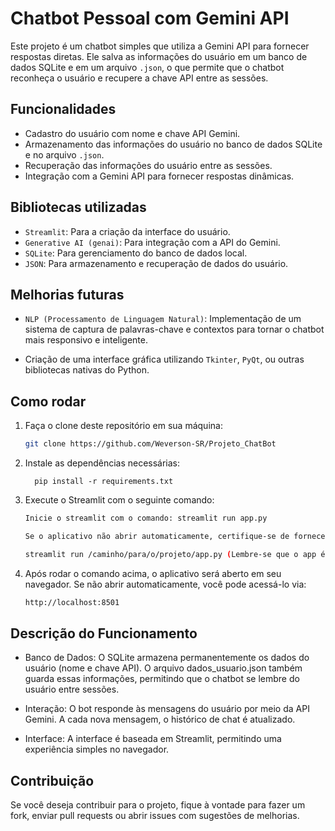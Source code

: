 # Chatbot Pessoal com Gemini API

Este projeto é um chatbot simples que utiliza a Gemini API para fornecer respostas diretas. Ele salva as informações do usuário em um banco de dados SQLite e em um arquivo `.json`, o que permite que o chatbot reconheça o usuário e recupere a chave API entre as sessões.

## Funcionalidades

- Cadastro do usuário com nome e chave API Gemini.
- Armazenamento das informações do usuário no banco de dados SQLite e no arquivo `.json`.
- Recuperação das informações do usuário entre as sessões.
- Integração com a Gemini API para fornecer respostas dinâmicas.

## Bibliotecas utilizadas

- `Streamlit`: Para a criação da interface do usuário.
- `Generative AI (genai)`: Para integração com a API do Gemini.
- `SQLite`: Para gerenciamento do banco de dados local.
- `JSON`: Para armazenamento e recuperação de dados do usuário.

## Melhorias futuras

- `NLP (Processamento de Linguagem Natural)`: Implementação de um sistema de captura de palavras-chave e contextos para tornar o chatbot mais responsivo e inteligente.


- Criação de uma interface gráfica utilizando `Tkinter`, `PyQt`, ou outras bibliotecas nativas do Python.

## Como rodar

1. Faça o clone deste repositório em sua máquina:
   ```bash
   git clone https://github.com/Weverson-SR/Projeto_ChatBot

2. Instale as dependências necessárias:
   
         pip install -r requirements.txt

3. Execute o Streamlit com o seguinte comando:
   ```bash
   Inicie o streamlit com o comando: streamlit run app.py
   
   Se o aplicativo não abrir automaticamente, certifique-se de fornecer o caminho completo para o arquivo app.py, por exemplo:
   
   streamlit run /caminho/para/o/projeto/app.py (Lembre-se que o app é o nome de seu arquivo Python)
   
4. Após rodar o comando acima, o aplicativo será aberto em seu navegador. Se não abrir automaticamente, você pode acessá-lo via:
   ```bash
   http://localhost:8501

## Descrição do Funcionamento

- Banco de Dados: O SQLite armazena permanentemente os dados do usuário (nome e chave API). O arquivo dados_usuario.json também guarda essas informações, permitindo que o chatbot se lembre do usuário entre sessões.

- Interação: O bot responde às mensagens do usuário por meio da API Gemini. A cada nova mensagem, o histórico de chat é atualizado.

- Interface: A interface é baseada em Streamlit, permitindo uma experiência simples no navegador.

## Contribuição

Se você deseja contribuir para o projeto, fique à vontade para fazer um fork, enviar pull requests ou abrir issues com sugestões de melhorias.